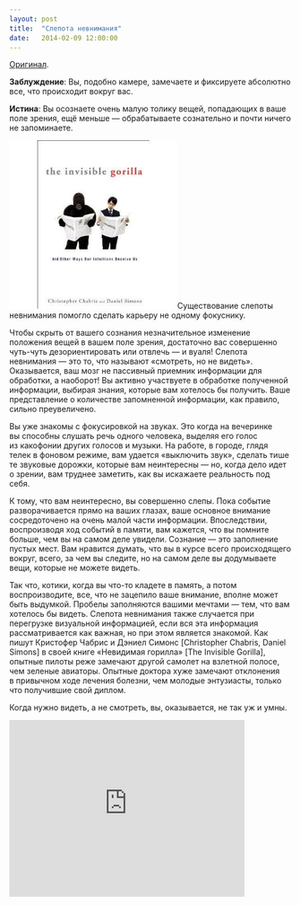 ```yaml
---
layout: post
title:  "Слепота невнимания"
date:   2014-02-09 12:00:00
---
```

<p><a href="https://web.archive.org/web/20140209060850/http://youarenotsosmart.com/2009/10/01/hello-world/">Оригинал</a>.</p>
<p><strong>Заблуждение</strong>: Вы, подобно камере, замечаете и фиксируете абсолютно все, что происходит вокруг вас.</p>
<p><strong>Истина</strong>: Вы осознаете очень малую толику вещей, попадающих в ваше поле зрения, ещё меньше — обрабатываете сознательно и почти ничего не запоминаете.</p>
<p><a href="/img/hello-world/invisiblegorilla.jpg"><img class="alignleft size-full wp-image-913" height="300" width="300" alt="invisiblegorilla" src="/img/hello-world/invisiblegorilla.jpg" /></a>Существование слепоты невнимания помогло сделать карьеру не одному фокуснику.</p>
<p>Чтобы скрыть от вашего сознания незначительное изменение положения вещей в вашем поле зрения, достаточно вас совершенно чуть-чуть дезориентировать или отвлечь — и вуаля! Слепота невнимания — это то, что называют «смотреть, но не видеть». Оказывается, ваш мозг не пассивный приемник информации для обработки, а наоборот! Вы активно участвуете в обработке полученной информации, выбирая знания, которые вам хотелось бы получить. Ваше представление о количестве запомненной информации, как правило, сильно преувеличено.</p>
<p><span id="more-910"></span>Вы уже знакомы с фокусировкой на звуках. Это когда на вечеринке вы способны слушать речь одного человека, выделяя его голос из какофонии других голосов и музыки. На работе, в городе, глядя телек в фоновом режиме, вам удается «выключить звук», сделать тише те звуковые дорожки, которые вам неинтересны — но, когда дело идет о зрении, вам труднее заметить, как вы искажаете реальность под себя.</p>
<p>К тому, что вам неинтересно, вы совершенно слепы. Пока событие разворачивается прямо на ваших глазах, ваше основное внимание сосредоточено на очень малой части информации. Впоследствии, воспроизводя ход событий в памяти, вам кажется, что вы помните больше, чем вы на самом деле увидели. Сознание — это заполнение пустых мест. Вам нравится думать, что вы в курсе всего происходящего вокруг, всего, за чем вы следите, но на самом деле вы додумываете вещи, которые не можете видеть.</p>
<p>Так что, котики, когда вы что-то кладете в память, а потом воспроизводите, все, что не зацепило ваше внимание, вполне может быть выдумкой. Пробелы заполняются вашими мечтами — тем, что вам хотелось бы видеть. Слепота невнимания также случается при перегрузке визуальной информацией, если вся эта информация рассматривается как важная, но при этом является знакомой. Как пишут Кристофер Чабрис и Дэниел Симонс [Christopher Chabris, Daniel Simons] в своей книге «Невидимая горилла» [The Invisible Gorilla], опытные пилоты реже замечают другой самолет на взлетной полосе, чем зеленые авиаторы. Опытные доктора хуже замечают отклонения в привычном ходе лечения болезни, чем молодые энтузиасты, только что получившие свой диплом.</p>
<p>Когда нужно видеть, а не смотреть, вы, оказывается, не так уж и умны.</p>
<p><iframe frameborder="0" allowfullscreen="" width="420" height="315" src="http://www.youtube.com/embed/vJG698U2Mvo"></iframe></p>
